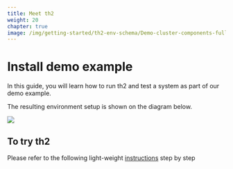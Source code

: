 ```yaml
---
title: Meet th2
weight: 20
chapter: true
image: /img/getting-started/th2-env-schema/Demo-cluster-components-full-schema.drawio.png
---
```


# Install demo example

In this guide, you will learn how to run th2 and test a system as part of our demo example.

The resulting environment setup is shown on the diagram below.

![](/img/getting-started/th2-env-schema/Demo-cluster-components-full-schema.drawio.png)

## To try th2
Please refer to the following  light-weight [instructions](step-1) step by step

